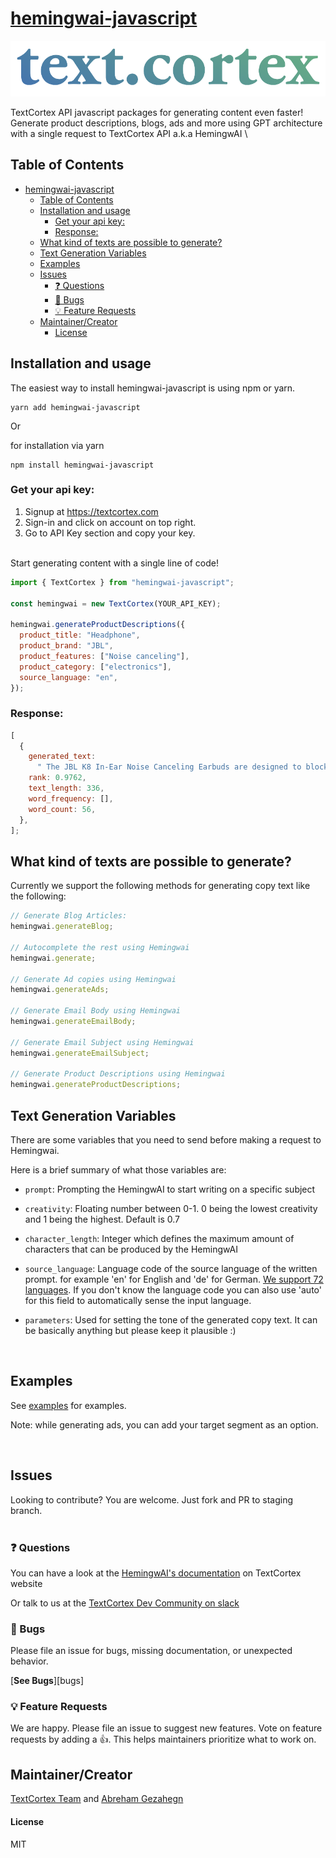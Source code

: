 # [hemingwai-javascript](https://textcortex.com/documentation/api)

![hemingwai-javascript](./textcortex_logo.png)

TextCortex API javascript packages for generating content even faster! Generate product descriptions, blogs, ads and more using GPT architecture with a single request to TextCortex API a.k.a HemingwAI
\

## Table of Contents

<!-- START doctoc generated TOC please keep comment here to allow auto update -->
<!-- DON'T EDIT THIS SECTION, INSTEAD RE-RUN doctoc TO UPDATE -->

- [hemingwai-javascript](#hemingwai-javascript)
  - [Table of Contents](#table-of-contents)
  - [Installation and usage](#installation-and-usage)
    - [Get your api key:](#get-your-api-key)
    - [Response:](#response)
  - [What kind of texts are possible to generate?](#what-kind-of-texts-are-possible-to-generate)
  - [Text Generation Variables](#text-generation-variables)
  - [Examples](#examples)
  - [Issues](#issues)
    - [❓ Questions](#-questions)
    - [🐞 Bugs](#-bugs)
    - [💡 Feature Requests](#-feature-requests)
  - [Maintainer/Creator](#maintainercreator)
      - [License](#license)

<!-- END doctoc generated TOC please keep comment here to allow auto update -->

## Installation and usage

The easiest way to install hemingwai-javascript is using npm or yarn.

```
yarn add hemingwai-javascript
```

Or

for installation via yarn

```
npm install hemingwai-javascript
```

### Get your api key:

1. Signup at https://textcortex.com
2. Sign-in and click on account on top right.
3. Go to API Key section and copy your key.

\
Start generating content with a single line of code!

```js
import { TextCortex } from "hemingwai-javascript";

const hemingwai = new TextCortex(YOUR_API_KEY);

hemingwai.generateProductDescriptions({
  product_title: "Headphone",
  product_brand: "JBL",
  product_features: ["Noise canceling"],
  product_category: ["electronics"],
  source_language: "en",
});
```

### Response:

```js
[
  {
    generated_text:
      " The JBL K8 In-Ear Noise Canceling Earbuds are designed to block out unwanted ambient noise while you're on the go. If you prefer music without distraction, these earphones will do the job for you. Made with a dynamic driver and an inline microphone for exceptional sound quality, they come in black and feature built-in volume control.",
    rank: 0.9762,
    text_length: 336,
    word_frequency: [],
    word_count: 56,
  },
];
```

## What kind of texts are possible to generate?

Currently we support the following methods for generating copy text like the following:

```js
// Generate Blog Articles:
hemingwai.generateBlog;

// Autocomplete the rest using Hemingwai
hemingwai.generate;

// Generate Ad copies using Hemingwai
hemingwai.generateAds;

// Generate Email Body using Hemingwai
hemingwai.generateEmailBody;

// Generate Email Subject using Hemingwai
hemingwai.generateEmailSubject;

// Generate Product Descriptions using Hemingwai
hemingwai.generateProductDescriptions;
```

## Text Generation Variables

There are some variables that you need to send before making a request to Hemingwai.

Here is a brief summary of what those variables are:

- `prompt`: Prompting the HemingwAI to start writing on a specific subject

- `creativity`: Floating number between 0-1. 0 being the lowest creativity and 1 being the highest. Default is 0.7

- `character_length`: Integer which defines the maximum amount of characters that can be produced by the HemingwAI

- `source_language`: Language code of the source language of the written prompt. for example 'en' for English and 'de' for German.
  [We support 72 languages](https://docs.aws.amazon.com/translate/latest/dg/what-is.html#what-is-languages). If you don't know the language code you can also use 'auto' for this field to automatically sense the input language.

- `parameters`: Used for setting the tone of the generated copy text. It can be basically anything but please keep it plausible :)

<br/>

## Examples

See [examples](https://github.com/textcortex/hemingwai-javascript/tree/master/examples) for examples.

Note: while generating ads, you can add your target segment as an option.

<br/>

## Issues

Looking to contribute? You are welcome. Just fork and PR to staging branch.
<br/>
<br/>

### ❓ Questions

You can have a look at the [HemingwAI's documentation](https://textcortex.com/documentation/api) on TextCortex website
<br/>

Or talk to us at the [TextCortex Dev Community on slack](https://join.slack.com/t/textcortexaicommunity/shared_invite/zt-rmaw7j10-Lz9vf86aF5I_fYZAS7JafQ)
<br/>

### 🐞 Bugs

Please file an issue for bugs, missing documentation, or unexpected behavior.

[**See Bugs**][bugs]
<br/>

### 💡 Feature Requests

We are happy. Please file an issue to suggest new features. Vote on feature requests by adding a 👍. This helps maintainers prioritize what to work on.
<br/>

## Maintainer/Creator

[TextCortex Team](https://textcortex.com) and [Abreham Gezahegn](https://github.com/abrehamgezahegn)

#### License

MIT
